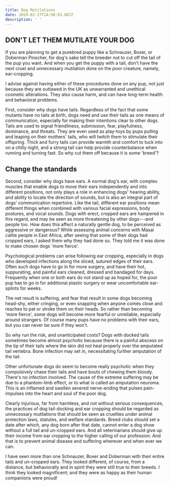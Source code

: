 ```yaml
---
title: Dog Mutilations
date: 2019-02-27T14:58:53.887Z
description: ' '
---
```

## DON'T LET THEM MUTILATE YOUR DOG

If you are planning to get a purebred puppy like a Schnauzer, Boxer, or Doberman Pinscher, for dog's sake tell the breeder not to cut off the tail of the pup you want. And when you get the puppy with a tail, don't have the next cruel and unnecessary mutilation done on the poor creature, namely, ear-cropping.

I advise against having either of these procedures done on any pup, not just because they are outlawed in the UK as unwarranted and unethical cosmetic alterations. They also cause harm, and can have long-term health and behavioral problems.

First, consider why dogs have tails. Regardless of the fact that some mutants have no tails at birth, dogs need and use their tails as one means of communication, especially for making their intentions clear to other dogs. Tails are used to signal friendliness, submission, fear, playfulness, dominance, and threats. They are even used as play-toys by pups pulling and leaping on their mothers' tails, who will twitch them to stimulate their offspring. Thick and furry tails can provide warmth and comfort to tuck into on a chilly night, and a strong tail can help provide counterbalance when running and turning fast. So why cut them off because it is some 'breed'?

## Change the standards

Second, consider why dogs have ears. A normal dog's ear, with complex muscles that enable dogs to move their ears independently and into different positions, not only plays a role in enhancing dogs' hearing ability, and ability to locate the direction of sounds, but is also an integral part of dogs' communication repertoire. Like the tail, different ear positions mean different things when combined with various facial expressions, body postures, and vocal sounds. Dogs with erect, cropped ears are hampered in this regard, and may be seen as more threatening by other dogs---and people too. How does this affect a naturally gentle dog, to be perceived as aggressive or dangerous? While assessing animal concerns with Masai cattle people in East Africa, after seeing that some of their dogs had cropped ears, I asked them why they had done so. They told me it was done to make chosen dogs 'more fierce'.

Psychological problems can arise following ear cropping, especially in dogs who developed infections along the sliced, sutured edges of their ears. Often such dogs have to go in for more surgery, and have their hot, suppurating, and painful ears cleaned, dressed and bandaged for days. Frequently when one or both ears do not stand up as hoped for, the poor pup has to go in for additional plastic surgery or wear uncomfortable ear-splints for weeks.

The net result is suffering, and fear that result in some dogs becoming head-shy, either cringing, or even snapping when anyone comes close and reaches to pat or stroke them on their heads. So rather than becoming 'more fierce', some dogs will become more fearful or unreliable, especially around strangers. Of course many pups have no problems with their ears, but you can never be sure if they won't.

So why run the risk, and unanticipated costs? Dogs with docked tails sometimes become almost psychotic because there is a painful abscess on the tip of their tails where the skin did not heal properly over the amputated tail vertebra. Bone infection may set in, necessitating further amputation of the tail.

Other unfortunate dogs do seem to become really psychotic when they compulsively chase their tails and have bouts of chewing them bloody. There's no infection involved. The cause of the extreme suffering may be due to a phantom-limb effect, or to what is called an amputation neuroma. This is an inflamed and swollen severed nerve-ending that pulses pain-impulses into the heart and soul of the poor dog.

Clearly injurious, far from harmless, and not without serious consequences, the practices of dog tail-docking and ear cropping should be regarded as unnecessary mutilations that should be seen as cruelties under animal protection laws, statutes, and welfare standards. Breed clubs should set a date after which, any dog born after that date, cannot enter a dog show without a full tail and un-cropped ears. And all veterinarians should give up their income from ear cropping to the higher calling of our profession: And that is to prevent animal disease and suffering wherever and when ever we can.

I have seen more than one Schnauzer, Boxer and Doberman with their entire tails and un-cropped ears. They looked different, of course, from a distance, but behaviorally and in spirit they were still true to their breeds. I think they looked magnificent; and they were as happy as their human companions were proud!
